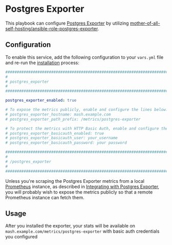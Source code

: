 # Postgres Exporter

This playbook can configure [Postgres Exporter](https://github.com/prometheus-community/postgres_exporter) by utilizing [mother-of-all-self-hosting/ansible-role-postgres-exporter](https://github.com/mother-of-all-self-hosting/ansible-role-postgres-exporter.git).


## Configuration

To enable this service, add the following configuration to your `vars.yml` file and re-run the [installation](../installing.md) process:

```yaml
########################################################################
#                                                                      #
# postgres_exporter                                                    #
#                                                                      #
########################################################################

postgres_exporter_enabled: true

# To expose the metrics publicly, enable and configure the lines below:
# postgres_exporter_hostname: mash.example.com
# postgres_exporter_path_prefix: /metrics/postgres-exporter

# To protect the metrics with HTTP Basic Auth, enable and configure the lines below:
# postgres_exporter_basicauth_enabled: true
# postgres_exporter_basicauth_user: your_username
# postgres_exporter_basicauth_password: your password

########################################################################
#                                                                      #
# /postgres_exporter                                                   #
#                                                                      #
########################################################################
```

Unless you're scraping the Postgres Exporter metrics from a local [Prometheus](prometheus.md) instance, as described in [Integrating with Postgres Exporter](prometheus.md#integrating-with-postgres-exporter), you will probably wish to expose the metrics publicly so that a remote Prometheus instance can fetch them.

## Usage

After you installed the exporter, your stats will be available on `mash.example.com/metrics/postgres-exporter` with basic auth credentials you configured

